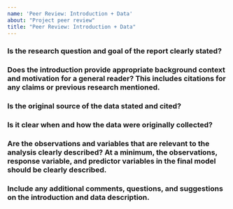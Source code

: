 ```yaml
---
name: 'Peer Review: Introduction + Data'
about: "Project peer review"
title: "Peer Review: Introduction + Data"
---
```


### Is the research question and goal of the report clearly stated? 

### Does the introduction provide appropriate background context and motivation for a general reader? This includes citations for any claims or previous research mentioned.

### Is the original source of the data stated and cited?

### Is it clear when and how the data were originally collected?

### Are the observations and variables that are relevant to the analysis clearly described? At a minimum, the observations, response variable, and predictor variables in the final model should be clearly described.

### Include any additional comments, questions, and suggestions on the introduction and data description.
